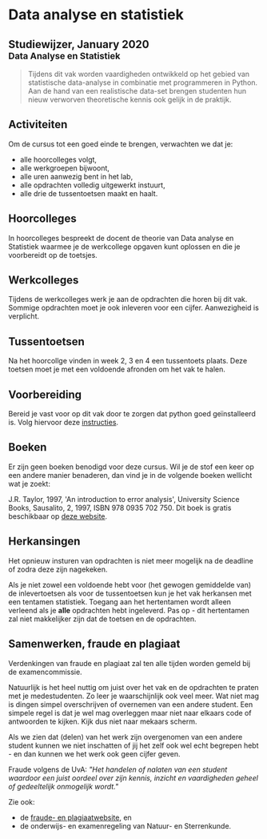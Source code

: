 # Data analyse en statistiek

## Studiewijzer, January 2020<br><small>Data Analyse en Statistiek</small>

> Tijdens dit vak worden vaardigheden ontwikkeld op het gebied van statistische data-analyse in combinatie met programmeren in Python. Aan de hand van een realistische data-set brengen studenten hun nieuw verworven theoretische kennis ook gelijk in de praktijk.


## Activiteiten

Om de cursus tot een goed einde te brengen, verwachten we dat je:

- alle hoorcolleges volgt,
- alle werkgroepen bijwoont,
- alle uren aanwezig bent in het lab,
- alle opdrachten volledig uitgewerkt instuurt,
- alle drie de tussentoetsen maakt en haalt.


## Hoorcolleges

In hoorcolleges bespreekt de docent de theorie van Data analyse en Statistiek waarmee je de werkcollege opgaven kunt oplossen en die je voorbereidt op de toetsjes. 


## Werkcolleges
Tijdens de werkcolleges werk je aan de opdrachten die horen bij dit vak. Sommige opdrachten moet je ook inleveren voor een cijfer.
Aanwezigheid is verplicht.

## Tussentoetsen
Na het hoorcollge vinden in week 2, 3 en 4 een tussentoets plaats. Deze toetsen moet je met een voldoende afronden om het vak te halen.

## Voorbereiding
Bereid je vast voor op dit vak door te zorgen dat python goed geïnstalleerd is. Volg hiervoor deze [instructies](/start/installatie).

## Boeken
Er zijn geen boeken benodigd voor deze cursus. Wil je de stof een keer op een andere manier benaderen, dan vind je in de volgende boeken wellicht wat je zoekt:

J.R. Taylor, 1997, 'An introduction to error analysis', University Science Books, Sausalito, 2, 1997, ISBN 978 0935 702 750. Dit boek is gratis beschikbaar op [deze website](https://archive.org/details/TaylorJ.R.IntroductionToErrorAnalysis2ed/).


## Herkansingen
Het opnieuw insturen van opdrachten is niet meer mogelijk na de deadline of zodra deze zijn nagekeken.

Als je niet zowel een voldoende hebt voor (het gewogen gemiddelde van) de inlevertoetsen als voor de tussentoetsen kun je het vak herkansen met een tentamen statistiek. Toegang aan het hertentamen wordt alleen verleend als je **alle** opdrachten hebt ingeleverd.
Pas op - dit hertentamen zal niet makkelijker zijn dat de toetsen en de opdrachten. 


## Samenwerken, fraude en plagiaat

Verdenkingen van fraude en plagiaat zal ten alle tijden worden gemeld bij de examencommissie.

Natuurlijk is het heel nuttig om juist over het vak en de opdrachten te praten met je medestudenten.
Zo leer je waarschijnlijk ook veel meer.
Wat niet mag is dingen simpel overschrijven of overnemen van een andere student.
Een simpele regel is dat je wel mag overleggen maar niet naar elkaars code of antwoorden te kijken.
Kijk dus niet naar mekaars scherm.

Als we zien dat (delen) van het werk zijn overgenomen van een andere student kunnen we
niet inschatten of jij het zelf ook wel echt begrepen hebt - en dan kunnen we
het werk ook geen cijfer geven.

Fraude volgens de UvA: *"Het handelen of nalaten van een student waardoor een
juist oordeel over zijn kennis, inzicht en vaardigheden geheel of gedeeltelijk
onmogelijk wordt."*

Zie ook:

* de [fraude- en plagiaatwebsite](http://www.uva.nl/plagiaat), en
* de onderwijs- en examenregeling van Natuur- en Sterrenkunde.
